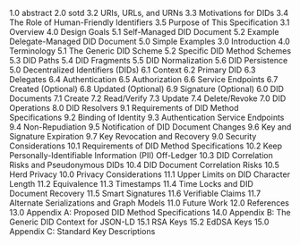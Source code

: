 1.0 	 abstract
2.0 	 sotd
3.2 	 URIs, URLs, and URNs
3.3 	 Motivations for DIDs
3.4 	 The Role of Human-Friendly Identifiers
3.5 	 Purpose of This Specification
3.1 	 Overview
4.0 	 Design Goals
5.1 	 Self-Managed DID Document
5.2 	 Example Delegate-Managed DID Document
5.0 	 Simple Examples
3.0 	 Introduction
4.0 	 Terminology
5.1 	 The Generic DID Scheme
5.2 	 Specific DID Method Schemes
5.3 	 DID Paths
5.4 	 DID Fragments
5.5 	 DID Normalization
5.6 	 DID Persistence
5.0 	 Decentralized Identifiers (DIDs)
6.1 	 Context
6.2 	 Primary DID
6.3 	 Delegates
6.4 	 Authentication
6.5 	 Authorization
6.6 	 Service Endpoints
6.7 	 Created (Optional)
6.8 	 Updated (Optional)
6.9 	 Signature (Optional)
6.0 	 DID Documents
7.1 	 Create
7.2 	 Read/Verify
7.3 	 Update
7.4 	 Delete/Revoke
7.0 	 DID Operations
8.0 	 DID Resolvers
9.1 	 Requirements of DID Method Specifications
9.2 	 Binding of Identity
9.3 	 Authentication Service Endpoints
9.4 	 Non-Repudiation
9.5 	 Notification of DID Document Changes
9.6 	 Key and Signature Expiration
9.7 	 Key Revocation and Recovery
9.0 	 Security Considerations
10.1 	 Requirements of DID Method Specifications
10.2 	 Keep Personally-Identifiable Information (PII) Off-Ledger
10.3 	 DID Correlation Risks and Pseudonymous DIDs
10.4 	 DID Document Correlation Risks
10.5 	 Herd Privacy
10.0 	 Privacy Considerations
11.1 	 Upper Limits on DID Character Length
11.2 	 Equivalence
11.3 	 Timestamps
11.4 	 Time Locks and DID Document Recovery
11.5 	 Smart Signatures
11.6 	 Verifiable Claims
11.7 	 Alternate Serializations and Graph Models
11.0 	 Future Work
12.0 	 References
13.0 	 Appendix A: Proposed DID Method Specifications
14.0 	 Appendix B: The Generic DID Context for JSON-LD
15.1 	 RSA Keys
15.2 	 EdDSA Keys
15.0 	 Appendix C: Standard Key Descriptions
